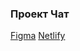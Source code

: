 ### Проект Чат 

[Figma](https://www.figma.com/design/ZZpUuUN0zZj43zJEPCP6NI/Chat_practicum?node-id=0-1&t=CrhgzzIhlDn2ymcC-1)
[Netlify](https://dashing-melba-31755a.netlify.app/)
